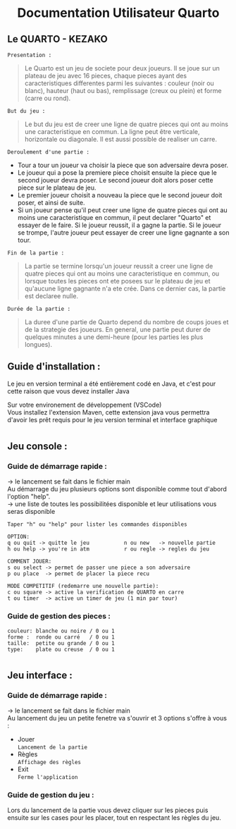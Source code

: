 
# <div align="center">Documentation Utilisateur Quarto </div>

## Le QUARTO - KEZAKO

`Presentation :`

> Le Quarto est un jeu de societe pour deux joueurs. Il se joue sur un plateau de jeu avec 16 pieces, chaque pieces ayant des caracteristiques differentes parmi les suivantes : couleur (noir ou blanc), hauteur (haut ou bas), remplissage (creux ou plein) et forme (carre ou rond).

`But du jeu :`

> Le but du jeu est de creer une ligne de quatre pieces qui ont au moins une caracteristique en commun. La ligne peut être verticale, horizontale ou diagonale. Il est aussi possible de realiser un carre.

`Deroulement d'une partie :`
	
- Tour a tour un joueur va choisir la piece que son adversaire devra poser.
- Le joueur qui a pose la premiere piece choisit ensuite la piece que le second joueur devra poser. 
  Le second joueur doit alors poser cette piece sur le plateau de jeu.
- Le premier joueur choisit a nouveau la piece que le second joueur doit poser, et ainsi de suite.
- Si un joueur pense qu'il peut creer une ligne de quatre pieces qui ont au moins une caracteristique en commun, il peut 
  declarer "Quarto" et essayer de le faire. Si le joueur reussit, il a gagne la partie. Si le joueur se trompe, l'autre joueur 
  peut essayer de creer une ligne gagnante a son tour.

`Fin de la partie :`

> La partie se termine lorsqu'un joueur reussit a creer une ligne de quatre pieces qui ont au moins une caracteristique en commun, ou lorsque toutes les pieces ont ete posees sur le plateau de jeu et qu'aucune ligne gagnante n'a ete crée. Dans ce dernier cas, la partie est declaree nulle.

`Durée de la partie :`

> La duree d'une partie de Quarto depend du nombre de coups joues et de la strategie des joueurs. En general, une partie peut durer de quelques minutes a une demi-heure (pour les parties les plus longues).

## Guide d'installation :

Le jeu en version terminal a été entièrement codé en Java, et c'est pour cette raison que vous devez installer Java 

Sur votre environement de développement (VSCode)  
Vous installez l'extension Maven, cette extension java vous permettra d'avoir les prêt requis pour le jeu version terminal et interface graphique  
#
## Jeu console :

### Guide de démarrage rapide :

-> le lancement se fait dans le fichier main   
Au démarrage du jeu plusieurs options sont disponible comme tout d'abord l'option "help".  
-> une liste de toutes les possibilitées disponible et leur utilisations vous seras disponible

    Taper "h" ou "help" pour lister les commandes disponibles

    OPTION:
    q ou quit -> quitte le jeu           n ou new   -> nouvelle partie
    h ou help -> you're in atm           r ou regle -> regles du jeu

    COMMENT JOUER:
    s ou select -> permet de passer une piece a son adversaire
    p ou place  -> permet de placer la piece recu

    MODE COMPETITIF (redemarre une nouvelle partie):
    c ou square -> active la verification de QUARTO en carre
    t ou timer  -> active un timer de jeu (1 min par tour)


### Guide de gestion des pieces :

    couleur: blanche ou noire / 0 ou 1
    forme :  ronde ou carré   / 0 ou 1
    taille:  petite ou grande / 0 ou 1
    type:    plate ou creuse  / 0 ou 1

#

## Jeu interface :

### Guide de démarrage rapide :

-> le lancement se fait dans le fichier main  
Au lancement du jeu un petite fenetre va s'ouvrir et 3 options s'offre à vous :

* Jouer  
`Lancement de la partie `
* Règles  
`Affichage des règles `
* Exit  
`Ferme l'application `

### Guide de gestion du jeu :

Lors du lancement de la partie vous devez cliquer sur les pieces puis ensuite sur les cases pour les placer, tout en respectant les règles du jeu.



